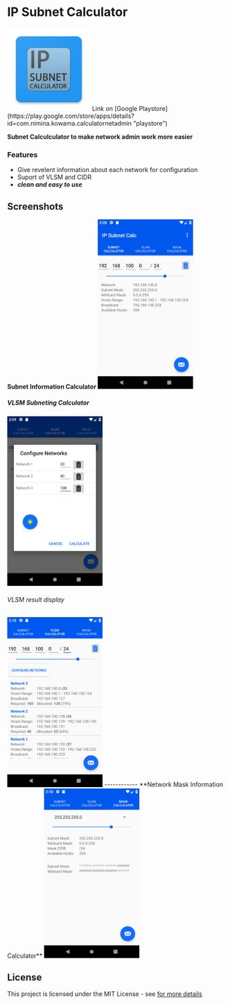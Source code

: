 

# IP Subnet Calculator
<img src="https://raw.githubusercontent.com/kowama/Subnet-Calculator/master/app/src/main/res/mipmap-xxxhdpi/ic_launcher.png" />
Link on  [Google Playstore](https://play.google.com/store/apps/details?id=com.nimina.kowama.calculatornetadmin "playstore")

**Subnet Calculculator to make network admin work more easier**
### Features
- Give revelent information about each network for configuration
- Suport of VLSM and CIDR
- ***clean and easy to use***

## Screenshots
**Subnet Information Calculator**
<img src="https://raw.githubusercontent.com/kowama/Subnet-Calculator/master/screenshots/Screenshot_1.png" width="220" />

##### VLSM Subneting Calculator 
<img src="https://raw.githubusercontent.com/kowama/Subnet-Calculator/master/screenshots/Screenshot_2.png" width="220" />

###### VLSM result display

<img src="https://raw.githubusercontent.com/kowama/Subnet-Calculator/master/screenshots/Screenshot_3.png" width="220" />
------------
**Network Mask Information Calculator**
<img src="https://raw.githubusercontent.com/kowama/Subnet-Calculator/master/screenshots/Screenshot_4.png" width="220" />

## License

This project is licensed under the MIT License - see [for more details](https://en.wikipedia.org/wiki/MIT_License)

